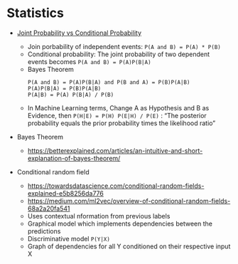 # Statistics

- [Joint Probability vs Conditional Probability](https://medium.com/@mlengineer/joint-probability-vs-conditional-probability-fa2d47d95c4a)
    - Join porbability of independent events: `P(A and B) = P(A) * P(B)`
    - Conditional probability: The joint probability of two dependent events becomes `P(A and B) = P(A)P(B|A)`
    - Bayes Theorem
      ```
      P(A and B) = P(A)P(B|A) and P(B and A) = P(B)P(A|B)
      P(A)P(B|A) = P(B)P(A|B)
      P(A|B) = P(A) P(B|A) / P(B)
      ```
    - In Machine Learning terms, Change A as Hypothesis and B as Evidence, then
      `P(H|E) = P(H) P(E|H) / P(E)` : “The posterior probability equals the prior probability times the likelihood ratio”
- Bayes Theorem
    - https://betterexplained.com/articles/an-intuitive-and-short-explanation-of-bayes-theorem/
    
- Conditional random field
    - https://towardsdatascience.com/conditional-random-fields-explained-e5b8256da776
    - https://medium.com/ml2vec/overview-of-conditional-random-fields-68a2a20fa541
    - Uses contextual nformation from previous labels
    - Graphical model which implements dependencies between the predictions
    - Discriminative model `P(Y|X)`
    - Graph of dependencies for all Y conditioned on their respective input X

